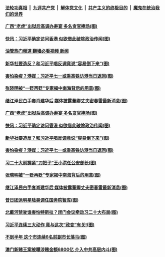 ####  [法轮功真相](../../../../basic/blob/master/README.md?t=06251901) &nbsp;|&nbsp; [九评共产党](../../../../9ping.md/blob/master/README.md?t=06251901) &nbsp;|&nbsp; [解体党文化](../../../../jtdwh.md/blob/master/README.md?t=06251901)  &nbsp;|&nbsp; [共产主义的终极目的](../../../../gczydzjmd.md/blob/master/README.md?t=06251901) &nbsp;|&nbsp; [魔鬼在统治我们的世界](../../../../mgztzwmdsj.md/blob/master/README.md?t=06251901) 

#### [广西“老虎”出狱后高调办寿宴 多名贪官捧场(图)](../pages/p2/1010126.md?t=06251901) 

#### [快讯：习近平确定访问香港 似欲借此破除政治传闻(图)](../pages/p2/1010121.md?t=06251901) 

#### [油管热门频道 翻墙必看视频 新闻](http://45.76.130.85:81/youtube.html?06251901)

#### [新华社要造反？和习近平唱反调竟说“容易倒下来”(图)](../pages/p2/1010107.md?t=06251901) 

#### [害怕染疫？港媒：习近平七一或乘高铁访港当日返回(图)](../pages/p2/1010025.md?t=06251901) 

#### [张晓明被“一贬再贬”专家揭中南海背后的用意(图)](../pages/p2/1010011.md?t=06251901) 

#### [继江泽民白手套肖建华后 媒体披露董卿丈夫密春雷最新消息(图)](../pages/p2/1009931.md?t=06251901) 

#### [广西“老虎”出狱后高调办寿宴 多名贪官捧场(图)](../pages/p2/1010126.md?t=06251901) 

#### [快讯：习近平确定访问香港 似欲借此破除政治传闻(图)](../pages/p2/1010121.md?t=06251901) 


#### [新华社要造反？和习近平唱反调竟说“容易倒下来”(图)](../pages/p2/1010107.md?t=06251901) 


#### [害怕染疫？港媒：习近平七一或乘高铁访港当日返回(图)](../pages/p2/1010025.md?t=06251901) 


#### [习二十大前握紧“刀把子”王小洪任公安部长(图)](../pages/p2/1010052.md?t=06251901) 

#### [张晓明被“一贬再贬”专家揭中南海背后的用意(图)](../pages/p2/1010011.md?t=06251901) 




#### [继江泽民白手套肖建华后 媒体披露董卿丈夫密春雷最新消息(图)](../pages/p2/1009931.md?t=06251901) 

#### [昔日团派明星陆昊调任国务院智库(图)](../pages/p2/1009930.md?t=06251901) 

#### [北戴河禁驶谁害怕特斯拉？闭门会议牵动习二十大布局(图)](../pages/p2/1009866.md?t=06251901) 

#### [习近平连续三大动作 竟与这次“政变”有关!(图)](../pages/p2/1009906.md?t=06251901) 

#### [不到半年 这个市连续6名前副市长落马(图)](../pages/p2/1009856.md?t=06251901) 



#### [澳门新赌王案被曝涉赌金额6800亿 介入中共高层内斗(图)](../pages/p2/1009836.md?t=06251901) 

<img src='http://gfw-breaker.win/goodnews/indexes/p2.md' width='0px' height='0px'/>
